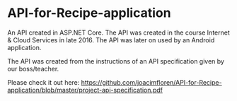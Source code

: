 # API-for-Recipe-application
An API created in ASP.NET Core. The API was created in the course Internet &amp; Cloud Services in late 2016. The API was later on used by an Android application.

The API was created from the instructions of an API specification given by our boss/teacher.

Please check it out here:
https://github.com/joacimfloren/API-for-Recipe-application/blob/master/project-api-specification.pdf
